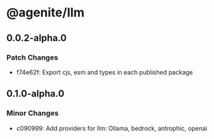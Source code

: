 # @agenite/llm

## 0.0.2-alpha.0

### Patch Changes

- f74e62f: Export cjs, esm and types in each published package

## 0.1.0-alpha.0

### Minor Changes

- c090999: Add providers for llm: Ollama, bedrock, antrophic, openai
